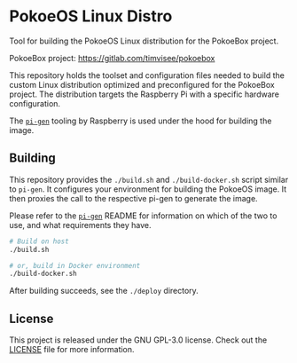 # PokoeOS Linux Distro
Tool for building the PokoeOS Linux distribution for the PokoeBox project.

PokoeBox project: https://gitlab.com/timvisee/pokoebox

This repository holds the toolset and configuration files needed to build
the custom Linux distribution optimized and preconfigured for the PokoeBox
project. The distribution targets the Raspberry Pi with a specific hardware
configuration.

The [`pi-gen`][pi-gen] tooling by Raspberry is used under the hood for building
the image.

## Building
This repository provides the `./build.sh` and `./build-docker.sh` script 
similar to `pi-gen`. It configures your environment for building the PokoeOS
image. It then proxies the call to the respective pi-gen to generate the image.

Please refer to the [`pi-gen`][pi-gen] README for information on which of the
two to use, and what requirements they have.

```bash
# Build on host
./build.sh

# or, build in Docker environment
./build-docker.sh
```

After building succeeds, see the `./deploy` directory.

## License
This project is released under the GNU GPL-3.0 license.
Check out the [LICENSE](./LICENSE) file for more information.

[pi-gen]: https://github.com/RPi-Distro/pi-gen
